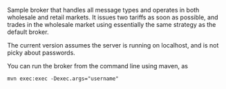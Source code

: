 Sample broker that handles all message types and operates in both wholesale and retail markets. It issues two tariffs as soon as possible, and trades in the wholesale market using essentially the same strategy as the default broker.

The current version assumes the server is running on localhost, and is not picky about passwords.

You can run the broker from the command line using maven, as

`mvn exec:exec -Dexec.args="username"`
